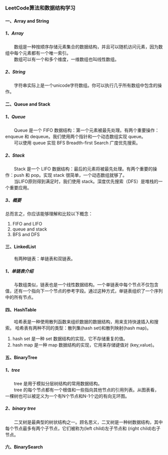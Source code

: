 ### LeetCode算法和数据结构学习

#### 一、Array and String
##### 1、Array
&emsp;&emsp;数组是一种按顺序存储元素集合的数据结构，并且可以随机访问元素，因为数组中每个元素都有一个唯一索引。<br>
&emsp;&emsp;数组可以有一个和多个维度，一维数组也叫线性数组。
##### 2、String
&emsp;&emsp;字符串实际上是一个unicode字符数组。你可以执行几乎所有数组中包含的操作。

#### 二、Queue and Stack
##### 1、Queue
&emsp;&emsp;Queue 是一个 FIFO 数据结构：第一个元素被最先处理。有两个重要操作：enqueue 和 dequeue。我们使用两个指针和一个动态数组实现 queue。<br>
&emsp;&emsp;可以使用 queue 实现 BFS Breadth-first Search 广度优先搜索。
##### 2、Stack
&emsp;&emsp;Stack 是一个 LIFO 数据结构：最后的元素将被最先处理。有两个重要的操作：push 和 pop。实现 stack 很简单，一个动态数组就够了。<br>
&emsp;&emsp;当LIFO原则得到满足时，我们使用 stack。深度优先搜索（DFS）是堆栈的一个重要应用。
##### 3、概要
总而言之，你应该能够理解和比较以下概念：
1. FIFO and LIFO
2. queue and stack
3. BFS and DFS

#### 三、LinkedList
&emsp;&emsp;有两种链表：单链表和双链表。
##### 1、单链表介绍
&emsp;&emsp;与数组类似，链表也是一个线性数据结构。一个单链表中每个节点不仅包含值，还有一个指向下一个节点的参考字段。通过这种方式，单链表组织了一个序列中的所有节点。

#### 四、HashTable
&emsp;&emsp;哈希表是一种使用散列函数来组织数据的数据结构，用来支持快速插入和搜索。
哈希表有两种不同的类型：散列集(hash set)和散列映射(hash map)。
1. hash set 是一种 set 数据结构的实现，它不存储重复的值。
2. hash map 是一种 map 数据结构的实现，它用来存储键值对 (key,value)。

#### 五、BinaryTree
##### 1、tree
&emsp;&emsp;tree 是用于模拟分层树结构的常用数据结构。<br>
&emsp;&emsp;tree 的每个节点都有一个根值和一些指向其他节点的引用列表。从图表看，一棵树也可以被定义为一个有N个节点和N-1个边的有向无环图。
##### 2、binary tree
&emsp;&emsp;二叉树是最典型的树状结构之一。顾名思义，二叉树是一种树数据结构，其中每个节点最多有两个子节点，它们被称为(left child)左子节点和 (right child)右子节点。
#### 六、BinarySearch


